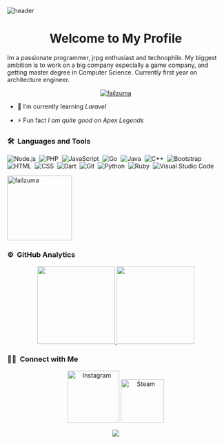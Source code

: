 <div title="intro" style="width: 10px;"></div>

![header](https://capsule-render.vercel.app/api?type=waving&color=auto&height=220&section=header&text=Failzuma%20イルハム&fontSize=60&animation=fadeIn&fontAlignY=38&desc=%20Software%20and%20Web%20Developer&descAlignY=51&descAlign=62)
<div style="width: 10px;"></div>
<div style="width: 10px;"></div>
<h1 align="center">Welcome to My Profile</h1>

Im a passionate programmer, jrpg enthusiast and technophile. My biggest ambition is to work on a big company especially a game company, and getting master degree in Computer Science. Currently first year on architecture engineer.



<p align="center"> <a href="https://github.com/ryo-ma/github-profile-trophy"><img src="https://github-profile-trophy.vercel.app/?username=failzuma&theme=radical" alt="failzuma"/></a> </p>

- 🌱 I’m currently learning *Laravel*

- ⚡ Fun fact *I am quite good on Apex Legends*

### 🛠 &nbsp;Languages and Tools

![Node.js](https://img.shields.io/badge/-Node.js-05122A?style=flat&logo=node.js)&nbsp;
![PHP](https://img.shields.io/badge/PHP-05122A?style=flat&logo=php)&nbsp;
![JavaScript](https://img.shields.io/badge/-JavaScript-05122A?style=flat&logo=javascript)&nbsp;
![Go](https://img.shields.io/badge/Go-05122A?style=flat&logo=Go)&nbsp;
![Java](https://img.shields.io/badge/-Java-05122A?style=flat&logo=Java)&nbsp;
![C++](https://img.shields.io/badge/-C++-05122A?style=flat&logo=C%2B%2B&logoColor=00599C)&nbsp;
![Bootstrap](https://img.shields.io/badge/-Bootstrap-05122A?style=flat&logo=bootstrap&logoColor=563D7C)\
![HTML](https://img.shields.io/badge/-HTML-05122A?style=flat&logo=HTML5)&nbsp;
![CSS](https://img.shields.io/badge/-CSS-05122A?style=flat&logo=CSS3&logoColor=1572B6)&nbsp;
![Dart](https://img.shields.io/badge/Dart-05122A?style=flat&logo=Dart)&nbsp;
![Git](https://img.shields.io/badge/-Git-05122A?style=flat&logo=git)&nbsp;
![Python](https://img.shields.io/badge/-Python-05122A?style=flat&logo=python)&nbsp;
![Ruby](https://img.shields.io/badge/-Ruby-05122A?style=flat&logo=ruby)&nbsp;
![Visual Studio Code](https://img.shields.io/badge/-Visual%20Studio%20Code-05122A?style=flat&logo=visual-studio-code&logoColor=007ACC)


<p align="left"> <img src="https://komarev.com/ghpvc/?username=failzuma&label=Profile%20views&color=0e75b6&style=flat" width="150" alt="failzuma"/></p>


### ⚙️ &nbsp;GitHub Analytics
<p &nbsp; align="center">
<a href="https://github.com/Failzuma">
  <img height="180em" src="https://github-readme-stats-eight-theta.vercel.app/api?username=Failzuma&show_icons=true&theme=monokai&include_all_commits=true&count_private=true"/>
  <img height="180em" src="https://github-readme-stats-eight-theta.vercel.app/api/top-langs/?username=Failzuma&layout=compact&langs_count=8&theme=monokai"/>
</a>
</p>


### 🤝🏻 &nbsp;Connect with Me
<p align="center">
<a href="https://www.instagram.com/ibnuilhaam">
<img alt="Instagram" title="follow me <3" width="120" src="https://img.shields.io/badge/-ibnuilhaam-E4405F?style=flat&logo=Instagram&logoColor=white"/></a>
<a href="https://steamcommunity.com/id/Failzuma/">
<img alt="Steam" width="100" src="https://img.shields.io/badge/-Failzuma-4E94EC?style=flat&logo=Steam&logoColor=black"/></a>
<p align="center">
    <img src = "https://discord.c99.nl/widget/theme-3/325844853152022528.png">
</p>
